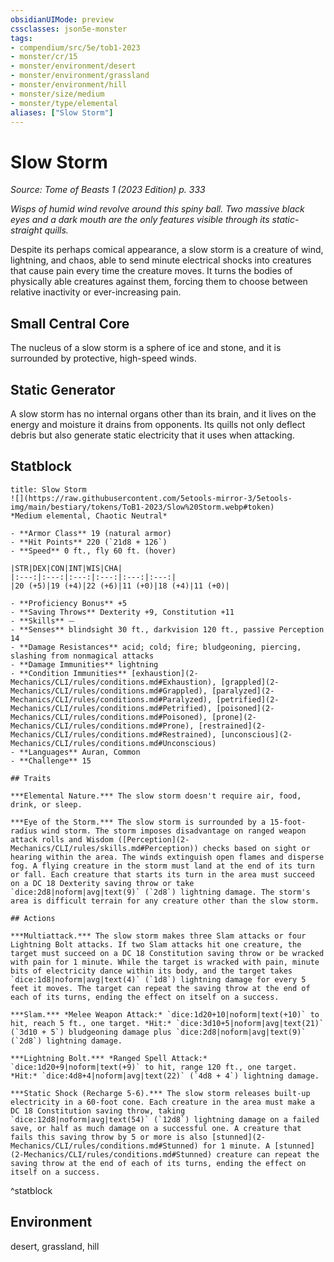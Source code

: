 ```yaml
---
obsidianUIMode: preview
cssclasses: json5e-monster
tags:
- compendium/src/5e/tob1-2023
- monster/cr/15
- monster/environment/desert
- monster/environment/grassland
- monster/environment/hill
- monster/size/medium
- monster/type/elemental
aliases: ["Slow Storm"]
---
```

# Slow Storm
*Source: Tome of Beasts 1 (2023 Edition) p. 333*  

*Wisps of humid wind revolve around this spiny ball. Two massive black eyes and a dark mouth are the only features visible through its static-straight quills.*

Despite its perhaps comical appearance, a slow storm is a creature of wind, lightning, and chaos, able to send minute electrical shocks into creatures that cause pain every time the creature moves. It turns the bodies of physically able creatures against them, forcing them to choose between relative inactivity or ever-increasing pain.

## Small Central Core

The nucleus of a slow storm is a sphere of ice and stone, and it is surrounded by protective, high-speed winds.

## Static Generator

A slow storm has no internal organs other than its brain, and it lives on the energy and moisture it drains from opponents. Its quills not only deflect debris but also generate static electricity that it uses when attacking.

## Statblock

```ad-statblock
title: Slow Storm
![](https://raw.githubusercontent.com/5etools-mirror-3/5etools-img/main/bestiary/tokens/ToB1-2023/Slow%20Storm.webp#token)
*Medium elemental, Chaotic Neutral*

- **Armor Class** 19 (natural armor)
- **Hit Points** 220 (`21d8 + 126`)
- **Speed** 0 ft., fly 60 ft. (hover)

|STR|DEX|CON|INT|WIS|CHA|
|:---:|:---:|:---:|:---:|:---:|:---:|
|20 (+5)|19 (+4)|22 (+6)|11 (+0)|18 (+4)|11 (+0)|

- **Proficiency Bonus** +5
- **Saving Throws** Dexterity +9, Constitution +11
- **Skills** ⏤
- **Senses** blindsight 30 ft., darkvision 120 ft., passive Perception 14
- **Damage Resistances** acid; cold; fire; bludgeoning, piercing, slashing from nonmagical attacks
- **Damage Immunities** lightning
- **Condition Immunities** [exhaustion](2-Mechanics/CLI/rules/conditions.md#Exhaustion), [grappled](2-Mechanics/CLI/rules/conditions.md#Grappled), [paralyzed](2-Mechanics/CLI/rules/conditions.md#Paralyzed), [petrified](2-Mechanics/CLI/rules/conditions.md#Petrified), [poisoned](2-Mechanics/CLI/rules/conditions.md#Poisoned), [prone](2-Mechanics/CLI/rules/conditions.md#Prone), [restrained](2-Mechanics/CLI/rules/conditions.md#Restrained), [unconscious](2-Mechanics/CLI/rules/conditions.md#Unconscious)
- **Languages** Auran, Common
- **Challenge** 15

## Traits

***Elemental Nature.*** The slow storm doesn't require air, food, drink, or sleep.

***Eye of the Storm.*** The slow storm is surrounded by a 15-foot-radius wind storm. The storm imposes disadvantage on ranged weapon attack rolls and Wisdom ([Perception](2-Mechanics/CLI/rules/skills.md#Perception)) checks based on sight or hearing within the area. The winds extinguish open flames and disperse fog. A flying creature in the storm must land at the end of its turn or fall. Each creature that starts its turn in the area must succeed on a DC 18 Dexterity saving throw or take `dice:2d8|noform|avg|text(9)` (`2d8`) lightning damage. The storm's area is difficult terrain for any creature other than the slow storm.

## Actions

***Multiattack.*** The slow storm makes three Slam attacks or four Lightning Bolt attacks. If two Slam attacks hit one creature, the target must succeed on a DC 18 Constitution saving throw or be wracked with pain for 1 minute. While the target is wracked with pain, minute bits of electricity dance within its body, and the target takes `dice:1d8|noform|avg|text(4)` (`1d8`) lightning damage for every 5 feet it moves. The target can repeat the saving throw at the end of each of its turns, ending the effect on itself on a success.

***Slam.*** *Melee Weapon Attack:* `dice:1d20+10|noform|text(+10)` to hit, reach 5 ft., one target. *Hit:* `dice:3d10+5|noform|avg|text(21)` (`3d10 + 5`) bludgeoning damage plus `dice:2d8|noform|avg|text(9)` (`2d8`) lightning damage.

***Lightning Bolt.*** *Ranged Spell Attack:* `dice:1d20+9|noform|text(+9)` to hit, range 120 ft., one target. *Hit:* `dice:4d8+4|noform|avg|text(22)` (`4d8 + 4`) lightning damage.

***Static Shock (Recharge 5-6).*** The slow storm releases built-up electricity in a 60-foot cone. Each creature in the area must make a DC 18 Constitution saving throw, taking `dice:12d8|noform|avg|text(54)` (`12d8`) lightning damage on a failed save, or half as much damage on a successful one. A creature that fails this saving throw by 5 or more is also [stunned](2-Mechanics/CLI/rules/conditions.md#Stunned) for 1 minute. A [stunned](2-Mechanics/CLI/rules/conditions.md#Stunned) creature can repeat the saving throw at the end of each of its turns, ending the effect on itself on a success.
```
^statblock

## Environment

desert, grassland, hill